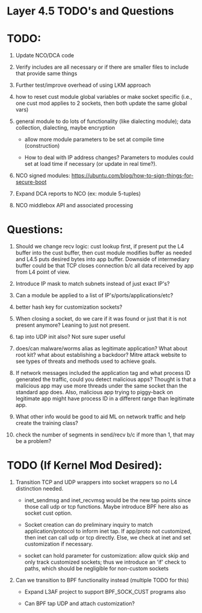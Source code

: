 # Layer 4.5 TODO's and Questions


# TODO:

1) Update NCO/DCA code

1) Verify includes are all necessary or if there are smaller files to include
that provide same things

1) Further test/improve overhead of using LKM approach

1) how to reset cust module global variables or make socket specific (i.e., one cust mod
  applies to 2 sockets, then both update the same global vars)


1) general module to do lots of functionality (like dialecting module);
data collection, dialecting, maybe encryption

    * allow more module parameters to be set at compile time (construction)

    * How to deal with IP address changes? Parameters to modules could set at load time if
    necessary (or update in real time?).


1) NCO signed modules: https://ubuntu.com/blog/how-to-sign-things-for-secure-boot

1) Expand DCA reports to NCO (ex: module 5-tuples)


1) NCO middlebox API and associated processing





# Questions:

1) Should we change recv logic: cust lookup first, if present put the L4 buffer
into the cust buffer, then cust module modifies buffer as needed and L4.5 puts
desired bytes into app buffer.  Downside of intermediary buffer could
be that TCP closes connection b/c all data received by app from L4 point of view.

1) Introduce IP mask to match subnets instead of just exact IP's?  

1) Can a module be applied to a list of IP's/ports/applications/etc?

1) better hash key for customization sockets?

1) When closing a socket, do we care if it was found or just that it is not
present anymore?  Leaning to just not present.

1) tap into UDP init also?  Not sure super useful


1) does/can malware/worms alias as legitimate application? What about root kit?
what about establishing a backdoor?  Mitre attack website to see types of threats
and methods used to achieve goals.


1) If network messages included the application tag and what process ID generated
the traffic, could you detect malicious apps?  Thought is that a malicious app
may use more threads under the same socket than the standard app does.  Also,
malicious app trying to piggy-back on legitimate app might have process ID in
a different range than legitimate app.

1) What other info would be good to aid ML on network traffic and help create
the training class?

1) check the number of segments in send/recv b/c if more than 1, that may be a problem?


# TODO (If Kernel Mod Desired):

1) Transition TCP and UDP wrappers into socket wrappers so no L4 distinction needed.

    * inet_sendmsg and inet_recvmsg would be the new tap points since those call
      udp or tcp functions.  Maybe introduce BPF here also as socket cust option.


    * Socket creation can do preliminary inquiry to match application/protocol
      to inform inet tap.  If app/proto not customized, then inet can call udp or
      tcp directly.  Else, we check at inet and set customization if necessary.

    * socket can hold parameter for customization: allow quick skip and only
      track customized sockets; thus we introduce an 'if' check to paths, which
      should be negligible for non-custom sockets


1) Can we transition to BPF functionality instead (multiple TODO for this)

    * Expand L3AF project to support BPF_SOCK_CUST programs also

    * Can BPF tap UDP and attach customization?
